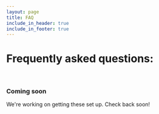 ```yaml
---
layout: page
title: FAQ
include_in_header: true
include_in_footer: true
---
```


# Frequently asked questions: 
<br>

### Coming soon 
We're working on getting these set up. Check back soon! 
<br>
<br>


<br><br>